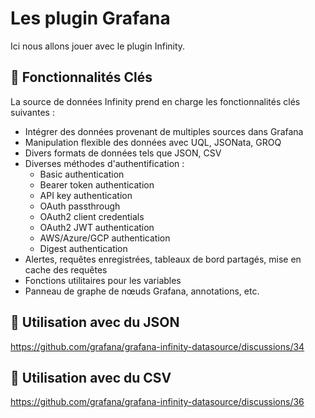 # Les plugin Grafana



Ici nous allons jouer avec le plugin Infinity.

## 🎯 Fonctionnalités Clés

La source de données Infinity prend en charge les fonctionnalités clés suivantes :

- Intégrer des données provenant de multiples sources dans Grafana
- Manipulation flexible des données avec UQL, JSONata, GROQ
- Divers formats de données tels que JSON, CSV
- Diverses méthodes d'authentification :
  - Basic authentication
  - Bearer token authentication
  - API key authentication
  - OAuth passthrough
  - OAuth2 client credentials
  - OAuth2 JWT authentication
  - AWS/Azure/GCP authentication
  - Digest authentication
- Alertes, requêtes enregistrées, tableaux de bord partagés, mise en cache des requêtes
- Fonctions utilitaires pour les variables
- Panneau de graphe de nœuds Grafana, annotations, etc.

## 🚗 Utilisation avec du JSON

https://github.com/grafana/grafana-infinity-datasource/discussions/34

## 🚗 Utilisation avec du CSV

https://github.com/grafana/grafana-infinity-datasource/discussions/36
